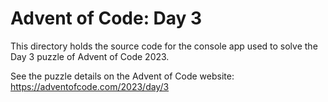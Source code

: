 # Advent of Code: Day 3

This directory holds the source code for the console app used to solve the
Day 3 puzzle of Advent of Code 2023.

See the puzzle details on the Advent of Code website: https://adventofcode.com/2023/day/3
